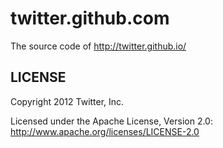twitter.github.com
======

The source code of http://twitter.github.io/

LICENSE
------------

Copyright 2012 Twitter, Inc.

Licensed under the Apache License, Version 2.0: http://www.apache.org/licenses/LICENSE-2.0
